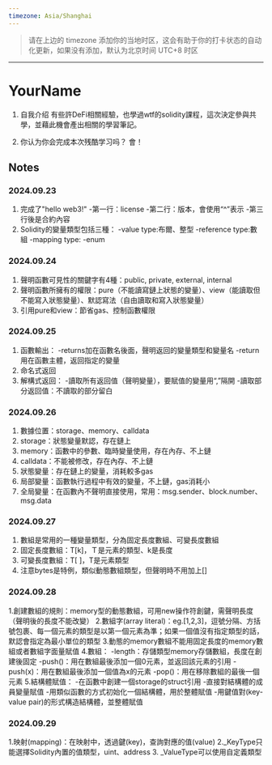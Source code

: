 ```yaml
---
timezone: Asia/Shanghai
---
```


> 请在上边的 timezone 添加你的当地时区，这会有助于你的打卡状态的自动化更新，如果没有添加，默认为北京时间 UTC+8 时区


---

# YourName

1. 自我介绍
有些許DeFi相關經驗，也學過wtf的solidity課程，這次決定參與共學，並藉此機會產出相關的學習筆記。

2. 你认为你会完成本次残酷学习吗？
   會！
   
## Notes

<!-- Content_START -->

### 2024.09.23
1. 完成了"hello web3!"
   -第一行：license
   -第二行：版本，會使用“^”表示
   -第三行後是合約內容
2. Solidity的變量類型包括三種：
   -value type:布爾、整型
   -reference type:數組
   -mapping type:
   -enum

### 2024.09.24
1. 聲明函數可見性的關鍵字有4種：public, private, external, internal
2. 聲明函數所擁有的權限：pure（不能讀寫鏈上狀態的變量）、view（能讀取但不能寫入狀態變量）、默認寫法（自由讀取和寫入狀態變量）
3. 引用pure和view：節省gas、控制函數權限


### 2024.09.25
1. 函數輸出：
   -returns加在函數名後面，聲明返回的變量類型和變量名
   -return用在函數主體，返回指定的變量
3. 命名式返回
4. 解構式返回：
   -讀取所有返回值（聲明變量），要賦值的變量用“,”隔開
   -讀取部分返回值：不讀取的部分留白

### 2024.09.26
1. 數據位置：storage、memory、calldata
2. storage：狀態變量默認，存在鏈上
3. memory：函數中的參數、臨時變量使用，存在內存、不上鏈
4. calldata：不能被修改，存在內存、不上鏈
5. 狀態變量：存在鏈上的變量，消耗較多gas
6. 局部變量：函數執行過程中有效的變量，不上鏈，gas消耗小
7. 全局變量：在函數內不聲明直接使用，常用：msg.sender、block.number、msg.data

### 2024.09.27

1. 數組是常用的一種變量類型，分為固定長度數組、可變長度數組
2. 固定長度數組：T[k]，Ｔ是元素的類型、k是長度
3. 可變長度數組：T[ ]，T是元素類型
4. 注意bytes是特例，類似動態數組類型，但聲明時不用加上[]

### 2024.09.28

1.創建數組的規則：memory型的動態數組，可用new操作符創鍵，需聲明長度（聲明後的長度不能改變）
2.數組字(array literal)：eg.[1,2,3]，逗號分隔、方括號包裹、每一個元素的類型是以第一個元素為準；如果一個值沒有指定類型的話，默認會指定為最小單位的類型
3.動態的memory數組不能用固定長度的memory數組或者數組字面量賦值
4.數組：
-length：存儲類型memory存儲數組，長度在創建後固定
-push()：用在數組最後添加一個0元素，並返回該元素的引用
-push(x)：用在數組最後添加一個值為x的元素
-pop()：用在移除數組的最後一個元素
5.結構體賦值：
-在函數中創建一個storage的struct引用
-直接對結構體的成員變量賦值
-用類似函數的方式初始化一個結構體，用於整體賦值
-用鍵值對(key-value pair)的形式構造結構體，並整體賦值

### 2024.09.29
1.映射(mapping)：在映射中，透過鍵(key)，查詢對應的值(value)
2._KeyType只能選擇Solidity內置的值類型，uint、address
3. _ValueType可以使用自定義類型

<!-- Content_END -->
